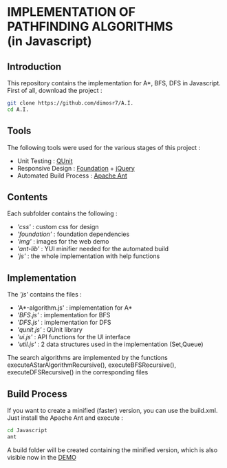 IMPLEMENTATION OF <br/>PATHFINDING ALGORITHMS<br/> (in Javascript)
======================================================================

Introduction
----------------------------------------------------------------------
This repository contains the implementation for A*, BFS, DFS in Javascript.
First of all, download the project :
```sh
git clone https://github.com/dimosr7/A.I.
cd A.I.
```

Tools
-----------------------------------------------------------------------------------------------
The following tools were used for the various stages of this project :

* Unit Testing : [QUnit](http://qunitjs.com/)
* Responsive Design : [Foundation](http://foundation.zurb.com/) + [jQuery](http://jquery.com/)
* Automated Build Process : [Apache Ant](http://ant.apache.org/)

Contents
----------------------------------------------------------------------------------------------
Each subfolder contains the following :

* *'css'* : custom css for design
* *'foundation'* : foundation dependencies
* *'img'* : images for the web demo
* *'ant-lib'* : YUI minifier needed for the automated build
* *'js'* : the whole implementation with help functions

Implementation
---------------------------------------------------------------------------------------------------
The *'js'* contains the files :<br/>
- 'A\*-algorithm.js' : implementation for A\*<br/>
- *'BFS.js'* : implementation for BFS<br/>
- *'DFS.js'* : implementation for DFS<br/>
- *'qunit.js'* : QUnit library<br/>
- *'ui.js'* : API functions for the UI interface<br/>
- *'util.js'* : 2 data structures used in the implementation (Set,Queue)<br/>

The search algorithms are implemented by the functions executeAStarAlgorithmRecursive(), executeBFSRecursive(), executeDFSRecursive() in the corresponding files

Build Process
------------------------------------------------------------------------------------------------
If you want to create a minified (faster) version, you can use the build.xml.
Just install the Apache Ant and execute :
```sh
cd Javascript
ant
```
A build folder will be created containing the minified version, which is also visible now in the [DEMO](http://www.dimosraptis.com/Pathfinding)